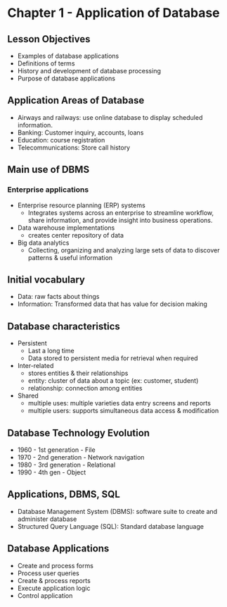 # Chapter 1 - Application of Database

## Lesson Objectives

- Examples of database applications
- Definitions of terms
- History and development of database processing
- Purpose of database applications

## Application Areas of Database

- Airways and railways: use online database to display scheduled information.
- Banking: Customer inquiry, accounts, loans
- Education: course registration
- Telecommunications: Store call history

## Main use of DBMS

### Enterprise applications

- Enterprise resource planning (ERP) systems
  - Integrates systems across an enterprise to streamline workflow, share information, and provide insight into business operations.
- Data warehouse implementations
  - creates center repository of data
- Big data analytics
  - Collecting, organizing and analyzing large sets of data to discover patterns & useful information

## Initial vocabulary

- Data: raw facts about things
- Information: Transformed data that has value for decision making

## Database characteristics

- Persistent
  - Last a long time
  - Data stored to persistent media for retrieval when required
- Inter-related
  - stores entities & their relationships
  - entity: cluster of data about a topic (ex: customer, student)
  - relationship: connection among entities
- Shared
  - multiple uses: multiple varieties data entry screens and reports
  - multiple users: supports simultaneous data access & modification

## Database Technology Evolution

- 1960 - 1st generation - File
- 1970 - 2nd generation - Network navigation
- 1980 - 3rd generation - Relational
- 1990 - 4th gen - Object

## Applications, DBMS, SQL

- Database Management System (DBMS): software suite to create and administer database
- Structured Query Language (SQL): Standard database language

## Database Applications

- Create and process forms
- Process user queries
- Create & process reports
- Execute application logic
- Control application

